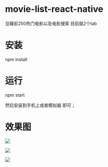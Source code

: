 # movie-list-react-native
 豆瓣前250热门电影以及电影搜索 目前就2个tab


# 安装
npm install

# 运行
npm start  

然后安装到手机上或者模拟器 即可；

# 效果图

![](https://github.com/zxl6969/movie-list-react-native/raw/master/image/1.png)

![](https://github.com/zxl6969/movie-list-react-native/src/image/2.png)

![](https://github.com/zxl6969/movie-list-react-native/src/image/3.png)